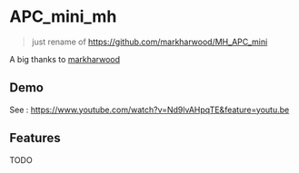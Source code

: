 # APC_mini_mh
> just rename of https://github.com/markharwood/MH_APC_mini

A big thanks to [markharwood](https://github.com/markharwood/MH_APC_mini)

## Demo
See : https://www.youtube.com/watch?v=Nd9lvAHpqTE&feature=youtu.be

## Features

TODO
